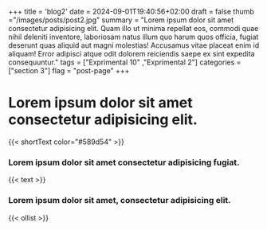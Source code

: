 +++
title = 'blog2'
date = 2024-09-01T19:40:56+02:00
draft = false
thumb ="/images/posts/post2.jpg"
summary = "Lorem ipsum dolor sit amet consectetur adipisicing elit. Quam illo ut minima repellat eos, commodi quae nihil deleniti inventore, laboriosam natus illum quo harum quos officia, fugiat deserunt quas aliquid aut magni molestias! Accusamus vitae placeat enim id aliquam! Error adipisci atque odit dolorem reiciendis saepe ex sint expedita consequuntur."
tags = ["Exprimental 10" ,"Exprimental 2"]
categories = ["section 3"]
flag = "post-page"
+++


# Lorem ipsum dolor sit amet consectetur adipisicing elit.

{{< shortText color="#589d54" >}}

### Lorem ipsum dolor sit amet consectetur adipisicing fugiat.

{{< text >}}

###  Lorem ipsum dolor sit amet, consectetur adipisicing elit.

{{< ollist >}}